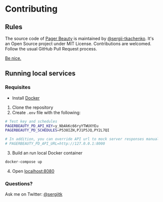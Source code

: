 # Contributing

## Rules

The source code of [Pager Beauty](https://github.com/sergii-tkachenko/pagerbeauty) is maintained by [@sergii-tkachenko](https://github.com/sergii-tkachenko).
It's an Open Source project under MIT License. Contributions are welcomed. Follow the usual GitHub Pull Request process.

[Be nice.](CODE_OF_CONDUCT.md)

## Running local services

### Requisites
- Install [Docker](https://docs.docker.com/install/)


1. Clone the repository
2. Create `.env` file with the following:

```sh
# Test key and schedules
PAGERBEAUTY_PD_API_KEY=y_NbAkKc66ryYTWUXYEu
PAGERBEAUTY_PD_SCHEDULES=P538IZH,PJ1P5JQ,PY2L7QI

# In addition, you can override API url to mock server responses manually
# PAGERBEAUTY_PD_API_URL=http://127.0.0.1:8000
```

3. Build an run local Docker container

```sh
docker-compose up
```

4. Open [localhost:8080](http://localhost:8080)

### Questions?
Ask me on Twitter: [@sergiitk](https://twitter.com/sergiitk)
